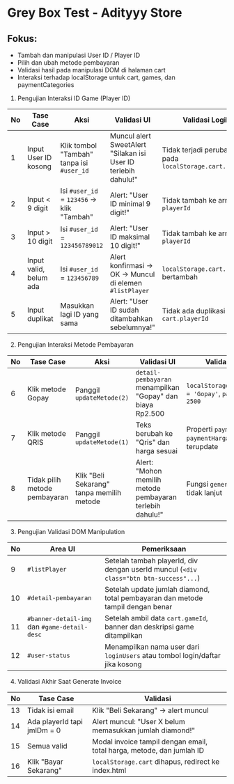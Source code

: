 # Grey Box Test - Adityyy Store

## Fokus:

- Tambah dan manipulasi User ID / Player ID
- Pilih dan ubah metode pembayaran
- Validasi hasil pada manipulasi DOM di halaman cart
- Interaksi terhadap localStorage untuk cart, games, dan paymentCategories 

1. Pengujian Interaksi ID Game (Player ID)

| No | Tase Case              | Aksi                                      | Validasi UI                                                    | Validasi Logika                                           |
| -- | ---------------------- | ----------------------------------------- | -------------------------------------------------------------- | --------------------------------------------------------- |
| 1  | Input User ID kosong   | Klik tombol "Tambah" tanpa isi `#user_id` | Muncul alert SweetAlert "Silakan isi User ID terlebih dahulu!" | Tidak terjadi perubahan pada `localStorage.cart.playerId` |
| 2  | Input < 9 digit        | Isi `#user_id` = `123456` → klik "Tambah" | Alert: "User ID minimal 9 digit!"                              | Tidak tambah ke array `playerId`                          |
| 3  | Input > 10 digit       | Isi `#user_id` = `123456789012`           | Alert: "User ID maksimal 10 digit!"                            | Tidak tambah ke array `playerId`                          |
| 4  | Input valid, belum ada | Isi `#user_id` = `123456789`              | Alert konfirmasi → OK → Muncul di elemen `#listPlayer`         | `localStorage.cart.playerId` bertambah                    |
| 5  | Input duplikat         | Masukkan lagi ID yang sama                | Alert: "User ID sudah ditambahkan sebelumnya!"                 | Tidak ada duplikasi pada `cart.playerId`                  |

2. Pengujian Interaksi Metode Pembayaran
   
| No |  Tase Case                    | Aksi                                      | Validasi UI                                               | Validasi Logika                                              |
| -- | ----------------------------- | ----------------------------------------- | --------------------------------------------------------- | ------------------------------------------------------------ |
| 6  | Klik metode Gopay             | Panggil `updateMetode(2)`                 | `detail-pembayaran` menampilkan "Gopay" dan biaya Rp2.500 | `localStorage.cart.payment = 'Gopay'`, `paymentHarga = 2500` |
| 7  | Klik metode QRIS              | Panggil `updateMetode(1)`                 | Teks berubah ke "Qris" dan harga sesuai                   | Properti `payment` dan `paymentHarga` pada `cart` terupdate  |
| 8  | Tidak pilih metode pembayaran | Klik "Beli Sekarang" tanpa memilih metode | Alert: "Mohon memilih metode pembayaran terlebih dahulu!" | Fungsi `generateInvoice()` tidak lanjut                      |

3. Pengujian Validasi DOM Manipulation
   
| No | Area UI                                      | Pemeriksaan                                                                           |
| -- | -------------------------------------------- | ------------------------------------------------------------------------------------- |
| 9  | `#listPlayer`                                | Setelah tambah playerId, div dengan userId muncul (`<div class="btn btn-success"...`) |
| 10 | `#detail-pembayaran`                         | Setelah update jumlah diamond, total pembayaran dan metode tampil dengan benar        |
| 11 | `#banner-detail-img` dan `#game-detail-desc` | Setelah ambil data `cart.gameId`, banner dan deskripsi game ditampilkan               |
| 12 | `#user-status`                               | Menampilkan nama user dari `loginUsers` atau tombol login/daftar jika kosong          |

4. Validasi Akhir Saat Generate Invoice
    
| No |  Tase Case                  | Validasi                                                              |
| -- | --------------------------- | --------------------------------------------------------------------- |
| 13 | Tidak isi email             | Klik "Beli Sekarang" → alert muncul                                   |
| 14 | Ada playerId tapi jmlDm = 0 | Alert muncul: "User X belum memasukkan jumlah diamond!"               |
| 15 | Semua valid                 | Modal invoice tampil dengan email, total harga, metode, dan jumlah ID |
| 16 | Klik "Bayar Sekarang"       | `localStorage.cart` dihapus, redirect ke index.html                   |
  
